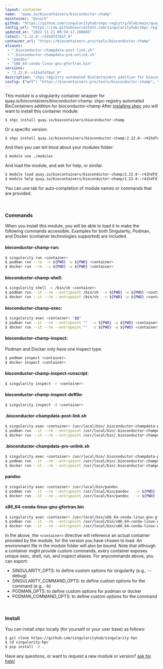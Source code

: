 ```yaml
---
layout: container
name:  "quay.io/biocontainers/bioconductor-champ"
maintainer: "@vsoch"
github: "https://github.com/singularityhub/shpc-registry/blob/main/quay.io/biocontainers/bioconductor-champ/container.yaml"
config_url: "https://raw.githubusercontent.com/singularityhub/shpc-registry/main/quay.io/biocontainers/bioconductor-champ/container.yaml"
updated_at: "2022-11-21 00:34:17.160883"
latest: "2.22.0--r41hdfd78af_0"
container_url: "https://biocontainers.pro/tools/bioconductor-champ"
aliases:
 - ".bioconductor-champdata-post-link.sh"
 - ".bioconductor-champdata-pre-unlink.sh"
 - "pandoc"
 - "x86_64-conda-linux-gnu-gfortran.bin"
versions:
 - "2.22.0--r41hdfd78af_0"
description: "shpc-registry automated BioContainers addition for bioconductor-champ"
config: {"url": "https://biocontainers.pro/tools/bioconductor-champ", "maintainer": "@vsoch", "description": "shpc-registry automated BioContainers addition for bioconductor-champ", "latest": {"2.22.0--r41hdfd78af_0": "sha256:c0cd9f27cc89e1c8a367e2213b9f4be0b4f28fc7c9a5acd0c5e63cb637ba0321"}, "tags": {"2.22.0--r41hdfd78af_0": "sha256:c0cd9f27cc89e1c8a367e2213b9f4be0b4f28fc7c9a5acd0c5e63cb637ba0321"}, "docker": "quay.io/biocontainers/bioconductor-champ", "aliases": {".bioconductor-champdata-post-link.sh": "/usr/local/bin/.bioconductor-champdata-post-link.sh", ".bioconductor-champdata-pre-unlink.sh": "/usr/local/bin/.bioconductor-champdata-pre-unlink.sh", "pandoc": "/usr/local/bin/pandoc", "x86_64-conda-linux-gnu-gfortran.bin": "/usr/local/bin/x86_64-conda-linux-gnu-gfortran.bin"}}
---
```


This module is a singularity container wrapper for quay.io/biocontainers/bioconductor-champ.
shpc-registry automated BioContainers addition for bioconductor-champ
After [installing shpc](#install) you will want to install this container module:


```bash
$ shpc install quay.io/biocontainers/bioconductor-champ
```

Or a specific version:

```bash
$ shpc install quay.io/biocontainers/bioconductor-champ:2.22.0--r41hdfd78af_0
```

And then you can tell lmod about your modules folder:

```bash
$ module use ./modules
```

And load the module, and ask for help, or similar.

```bash
$ module load quay.io/biocontainers/bioconductor-champ/2.22.0--r41hdfd78af_0
$ module help quay.io/biocontainers/bioconductor-champ/2.22.0--r41hdfd78af_0
```

You can use tab for auto-completion of module names or commands that are provided.

<br>

### Commands

When you install this module, you will be able to load it to make the following commands accessible.
Examples for both Singularity, Podman, and Docker (container technologies supported) are included.

#### bioconductor-champ-run:

```bash
$ singularity run <container>
$ podman run --rm  -v ${PWD} -w ${PWD} <container>
$ docker run --rm  -v ${PWD} -w ${PWD} <container>
```

#### bioconductor-champ-shell:

```bash
$ singularity shell -s /bin/sh <container>
$ podman run --it --rm --entrypoint /bin/sh  -v ${PWD} -w ${PWD} <container>
$ docker run --it --rm --entrypoint /bin/sh  -v ${PWD} -w ${PWD} <container>
```

#### bioconductor-champ-exec:

```bash
$ singularity exec <container> "$@"
$ podman run --it --rm --entrypoint ""  -v ${PWD} -w ${PWD} <container> "$@"
$ docker run --it --rm --entrypoint ""  -v ${PWD} -w ${PWD} <container> "$@"
```

#### bioconductor-champ-inspect:

Podman and Docker only have one inspect type.

```bash
$ podman inspect <container>
$ docker inspect <container>
```

#### bioconductor-champ-inspect-runscript:

```bash
$ singularity inspect -r <container>
```

#### bioconductor-champ-inspect-deffile:

```bash
$ singularity inspect -d <container>
```


#### .bioconductor-champdata-post-link.sh

```bash
$ singularity exec <container> /usr/local/bin/.bioconductor-champdata-post-link.sh
$ podman run --it --rm --entrypoint /usr/local/bin/.bioconductor-champdata-post-link.sh   -v ${PWD} -w ${PWD} <container> -c " $@"
$ docker run --it --rm --entrypoint /usr/local/bin/.bioconductor-champdata-post-link.sh   -v ${PWD} -w ${PWD} <container> -c " $@"
```


#### .bioconductor-champdata-pre-unlink.sh

```bash
$ singularity exec <container> /usr/local/bin/.bioconductor-champdata-pre-unlink.sh
$ podman run --it --rm --entrypoint /usr/local/bin/.bioconductor-champdata-pre-unlink.sh   -v ${PWD} -w ${PWD} <container> -c " $@"
$ docker run --it --rm --entrypoint /usr/local/bin/.bioconductor-champdata-pre-unlink.sh   -v ${PWD} -w ${PWD} <container> -c " $@"
```


#### pandoc

```bash
$ singularity exec <container> /usr/local/bin/pandoc
$ podman run --it --rm --entrypoint /usr/local/bin/pandoc   -v ${PWD} -w ${PWD} <container> -c " $@"
$ docker run --it --rm --entrypoint /usr/local/bin/pandoc   -v ${PWD} -w ${PWD} <container> -c " $@"
```


#### x86_64-conda-linux-gnu-gfortran.bin

```bash
$ singularity exec <container> /usr/local/bin/x86_64-conda-linux-gnu-gfortran.bin
$ podman run --it --rm --entrypoint /usr/local/bin/x86_64-conda-linux-gnu-gfortran.bin   -v ${PWD} -w ${PWD} <container> -c " $@"
$ docker run --it --rm --entrypoint /usr/local/bin/x86_64-conda-linux-gnu-gfortran.bin   -v ${PWD} -w ${PWD} <container> -c " $@"
```



In the above, the `<container>` directive will reference an actual container provided
by the module, for the version you have chosen to load. An environment file in the
module folder will also be bound. Note that although a container
might provide custom commands, every container exposes unique exec, shell, run, and
inspect aliases. For anycommands above, you can export:

 - SINGULARITY_OPTS: to define custom options for singularity (e.g., --debug)
 - SINGULARITY_COMMAND_OPTS: to define custom options for the command (e.g., -b)
 - PODMAN_OPTS: to define custom options for podman or docker
 - PODMAN_COMMAND_OPTS: to define custom options for the command

<br>

### Install

You can install shpc locally (for yourself or your user base) as follows:

```bash
$ git clone https://github.com/singularityhub/singularity-hpc
$ cd singularity-hpc
$ pip install -e .
```

Have any questions, or want to request a new module or version? [ask for help!](https://github.com/singularityhub/singularity-hpc/issues)
